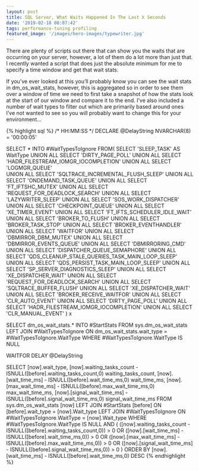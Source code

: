 ```yaml
---
layout: post
title: SQL Server, What Waits Happened In The Last X Seconds
date: '2019-02-18 08:07:42'
tags: performance-tuning profiling
featured_image: '/images/hero-images/typewriter.jpg'
---
```

There are plenty of scripts out there that can show you the waits that are occurring on your server, however, a lot of them do a lot more than just that. I recently wanted a script that does just the absolute minimum for me to specify a time window and get that wait stats.

If you’ve ever looked at this you’ll probably know you can see the wait stats in dm_os_wait_stats, however, this is aggregated so in order to see them over a window of time we need to first take a snapshot of how the stats look at the start of our window and compare it to the end. I’ve also included a number of wait types to filter out which are primarily based around ones I’ve not wanted to see so you will probably want to change this for your environment…

{% highlight sql %}
/* HH:MM:SS */
DECLARE @DelayString NVARCHAR(8) = '00:00:05'

SELECT * INTO #WaitTypesToIgnore
FROM(
   SELECT 'SLEEP_TASK' AS WaitType
   UNION ALL SELECT 'DIRTY_PAGE_POLL'
   UNION ALL SELECT 'HADR_FILESTREAM_IOMGR_IOCOMPLETION'
   UNION ALL SELECT 'LOGMGR_QUEUE'   
   UNION ALL SELECT 'SQLTRACE_INCREMENTAL_FLUSH_SLEEP'
   UNION ALL SELECT 'ONDEMAND_TASK_QUEUE'
   UNION ALL SELECT 'FT_IFTSHC_MUTEX'
   UNION ALL SELECT 'REQUEST_FOR_DEADLOCK_SEARCH'
   UNION ALL SELECT 'LAZYWRITER_SLEEP'
   UNION ALL SELECT 'SOS_WORK_DISPATCHER'
   UNION ALL SELECT 'CHECKPOINT_QUEUE'
   UNION ALL SELECT 'XE_TIMER_EVENT'
   UNION ALL SELECT 'FT_IFTS_SCHEDULER_IDLE_WAIT'
   UNION ALL SELECT 'BROKER_TO_FLUSH'
   UNION ALL SELECT 'BROKER_TASK_STOP'
   UNION ALL SELECT 'BROKER_EVENTHANDLER'
   UNION ALL SELECT 'WAITFOR'
   UNION ALL SELECT 'DBMIRROR_DBM_MUTEX'
   UNION ALL SELECT 'DBMIRROR_EVENTS_QUEUE'
   UNION ALL SELECT 'DBMIRRORING_CMD'
   UNION ALL SELECT 'DISPATCHER_QUEUE_SEMAPHORE'
   UNION ALL SELECT 'QDS_CLEANUP_STALE_QUERIES_TASK_MAIN_LOOP_SLEEP'
   UNION ALL SELECT 'QDS_PERSIST_TASK_MAIN_LOOP_SLEEP'
   UNION ALL SELECT 'SP_SERVER_DIAGNOSTICS_SLEEP'
   UNION ALL SELECT 'XE_DISPATCHER_WAIT'
   UNION ALL SELECT 'REQUEST_FOR_DEADLOCK_SEARCH'
   UNION ALL SELECT 'SQLTRACE_BUFFER_FLUSH'
   UNION ALL SELECT 'XE_DISPATCHER_WAIT'
   UNION ALL SELECT 'BROKER_RECEIVE_WAITFOR'
   UNION ALL SELECT 'CLR_AUTO_EVENT'
   UNION ALL SELECT 'DIRTY_PAGE_POLL'
   UNION ALL SELECT 'HADR_FILESTREAM_IOMGR_IOCOMPLETION'
   UNION ALL SELECT 'CLR_MANUAL_EVENT'
) x

SELECT dm_os_wait_stats.* 
INTO #StartStats
FROM 
   sys.dm_os_wait_stats
   LEFT JOIN #WaitTypesToIgnore ON dm_os_wait_stats.wait_type = #WaitTypesToIgnore.WaitType
WHERE 
   #WaitTypesToIgnore.WaitType IS NULL

WAITFOR DELAY @DelayString

SELECT 
   [now].wait_type,
   [now].waiting_tasks_count - ISNULL([before].waiting_tasks_count,0) waiting_tasks_count,
   [now].[wait_time_ms] - ISNULL([before].wait_time_ms,0) wait_time_ms,
   [now].[max_wait_time_ms] - ISNULL([before].max_wait_time_ms,0) max_wait_time_ms,
   [now].[signal_wait_time_ms] - ISNULL([before].signal_wait_time_ms,0) signal_wait_time_ms
FROM 
   sys.dm_os_wait_stats [now]
   LEFT JOIN #StartStats [before] ON [before].wait_type = [now].Wait_type
   LEFT JOIN #WaitTypesToIgnore ON #WaitTypesToIgnore.WaitType = [now].Wait_type
WHERE
   #WaitTypesToIgnore.WaitType IS NULL AND
   (
       ([now].waiting_tasks_count - ISNULL([before].waiting_tasks_count,0)) > 0
       OR ([now].[wait_time_ms] - ISNULL([before].wait_time_ms,0)) > 0
       OR ([now].[max_wait_time_ms] - ISNULL([before].max_wait_time_ms,0)) > 0
       OR ([now].[signal_wait_time_ms] - ISNULL([before].signal_wait_time_ms,0)) > 0 
   )
ORDER BY  [now].[wait_time_ms] - ISNULL([before].wait_time_ms,0) DESC
{% endhighlight %}